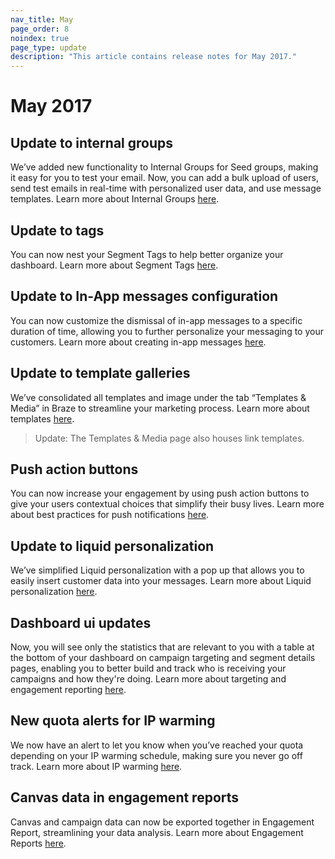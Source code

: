 ```yaml
---
nav_title: May
page_order: 8
noindex: true
page_type: update
description: "This article contains release notes for May 2017."
---
```


# May 2017

## Update to internal groups
We’ve added new functionality to Internal Groups for Seed groups, making it easy for you to test your email. Now, you can add a bulk upload of users, send test emails in real-time with personalized user data, and use message templates. Learn more about Internal Groups [here][43].

## Update to tags
You can now nest your Segment Tags to help better organize your dashboard. Learn more about Segment Tags [here][42].

## Update to In-App messages configuration
You can now customize the dismissal of in-app messages to a specific duration of time, allowing you to further personalize your messaging to your customers. Learn more about creating in-app messages [here][41].

## Update to template galleries
We’ve consolidated all templates and image under the tab “Templates & Media” in Braze to streamline your marketing process. Learn more about templates [here][40].

> Update: The Templates & Media page also houses link templates.

## Push action buttons

You can now increase your engagement by using push action buttons to give your users contextual choices that simplify their busy lives. Learn more about best practices for push notifications [here][39].

## Update to liquid personalization

We’ve simplified Liquid personalization with a pop up that allows you to easily insert customer data into your messages. Learn more about Liquid personalization [here][38].

## Dashboard ui updates

Now, you will see only the statistics that are relevant to you with a table at the bottom of your dashboard on campaign targeting and segment details pages, enabling you to better build and track who is receiving your campaigns and how they're doing. Learn more about targeting and engagement reporting [here][37].

## New quota alerts for IP warming

We now have an alert to let you know when you’ve reached your quota depending on your IP warming schedule, making sure you never go off track. Learn more about IP warming [here][36].

## Canvas data in engagement reports

Canvas and campaign data can now be exported together in Engagement Report, streamlining your data analysis. Learn more about Engagement Reports [here][35].


[35]: {{site.baseurl}}/user_guide/data_and_analytics/your_reports/engagement_reports/#engagement-reports
[36]: {{site.baseurl}}/user_guide/message_building_by_channel/email/best_practices/
[37]: {{site.baseurl}}/user_guide/data_and_analytics/configuring_reporting/
[38]: {{site.baseurl}}/user_guide/personalization_and_dynamic_content/personalized_messaging/#adding-personalizable-attributes-objects
[39]: {{site.baseurl}}/user_guide/message_building_by_channel/push/best_practices/
[40]: {{site.baseurl}}/user_guide/engagement_tools/templates_and_media/
[41]: {{site.baseurl}}/user_guide/message_building_by_channel/in-app_messages/create/#creating-an-in-app-message
[42]: {{site.baseurl}}/user_guide/administrative/app_settings/tags/#campaign-segment-and-news-feed-card-tags
[43]: {{site.baseurl}}/user_guide/administrative/app_settings/developer_console/#content-test-groups
[98]:{{site.baseurl}}/user_guide/onboarding/platform_administrative_features/#authentication-rules

